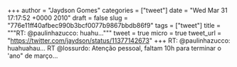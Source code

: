 
+++
author = "Jaydson Gomes"
categories = ["tweet"]
date = "Wed Mar 31 17:17:52 +0000 2010"
draft = false
slug = "776e11ff40afbec990b3bcf0077b9867bbdb86f9"
tags = ["tweet"]
title = """RT: @paulinhazucco: huahu..."""
tweet = true
micro = true
tweet_url = "https://twitter.com/jaydson/status/11377142673"
+++
RT: @paulinhazucco: huahuahau... RT @lossurdo: Atenção pessoal, faltam 10h para terminar o 'ano" de março...
